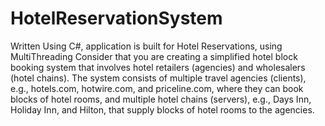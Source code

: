 # HotelReservationSystem
Written Using C#, application is built for Hotel Reservations, using MultiThreading
Consider that you are creating a simplified hotel block booking system that involves hotel retailers (agencies) and wholesalers (hotel chains). The system consists of multiple travel agencies (clients), e.g., hotels.com, hotwire.com, and priceline.com, where they can book blocks of hotel rooms, and multiple hotel chains (servers), e.g., Days Inn, Holiday Inn, and Hilton, that supply blocks of hotel rooms to the agencies. 
